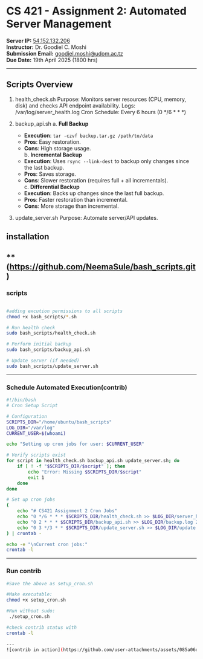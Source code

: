 # CS 421 - Assignment 2: Automated Server Management

**Server IP:** [54.152.132.206](http://54.152.132.206)  
**Instructor:** Dr. Goodiel C. Moshi  
**Submission Email:** [goodiel.moshi@udom.ac.tz](mailto:goodiel.moshi@udom.ac.tz)  
**Due Date:** 19th April 2025 (1800 hrs)

---
## Scripts Overview
1. health_check.sh
Purpose: Monitors server resources (CPU, memory, disk) and checks API endpoint availability.
Logs: /var/log/server_health.log
Cron Schedule: Every 6 hours (0 */6 * * *)

2. backup_api.sh
a. **Full Backup**  
   - **Execution**: `tar -czvf backup.tar.gz /path/to/data`  
   - **Pros**: Easy restoration.  
   - **Cons**: High storage usage.  
b. **Incremental Backup**  
   - **Execution**: Uses `rsync --link-dest` to backup only changes since the last backup.  
   - **Pros**: Saves storage.  
   - **Cons**: Slower restoration (requires full + all incrementals).  
c. **Differential Backup**  
   - **Execution**: Backs up changes since the last full backup.  
   - **Pros**: Faster restoration than incremental.  
   - **Cons**: More storage than incremental.

3. update_server.sh
Purpose: Automate server/API updates.

## installation
** (https://github.com/NeemaSule/bash_scripts.git)
---

### scripts 
```bash

#adding excution permissions to all scripts
chmod +x bash_scripts/*.sh

# Run health check
sudo bash_scripts/health_check.sh

# Perform initial backup
sudo bash_scripts/backup_api.sh

# Update server (if needed)
sudo bash_scripts/update_server.sh
```
---

### Schedule Automated Execution(contrib)
```bash
#!/bin/bash
# Cron Setup Script

# Configuration
SCRIPTS_DIR="/home/ubuntu/bash_scripts"
LOG_DIR="/var/log"
CURRENT_USER=$(whoami)

echo "Setting up cron jobs for user: $CURRENT_USER"

# Verify scripts exist
for script in health_check.sh backup_api.sh update_server.sh; do
    if [ ! -f "$SCRIPTS_DIR/$script" ]; then
        echo "Error: Missing $SCRIPTS_DIR/$script"
        exit 1
    done
done

# Set up cron jobs
(
    echo "# CS421 Assignment 2 Cron Jobs"
    echo "0 */6 * * * $SCRIPTS_DIR/health_check.sh >> $LOG_DIR/server_health.log 2>&1"
    echo "0 2 * * * $SCRIPTS_DIR/backup_api.sh >> $LOG_DIR/backup.log 2>&1"
    echo "0 3 */3 * * $SCRIPTS_DIR/update_server.sh >> $LOG_DIR/update.log 2>&1"
) | crontab -

echo -e "\nCurrent cron jobs:"
crontab -l
```
---

### Run contrib
```bash
#Save the above as setup_cron.sh

#Make executable:
chmod +x setup_cron.sh

#Run without sudo:
 ./setup_cron.sh

#check contrib status with
crontab -l

---
![contrib in action](https://github.com/user-attachments/assets/085a06dd-e0fc-4b87-b488-e0c2c2631eff)

